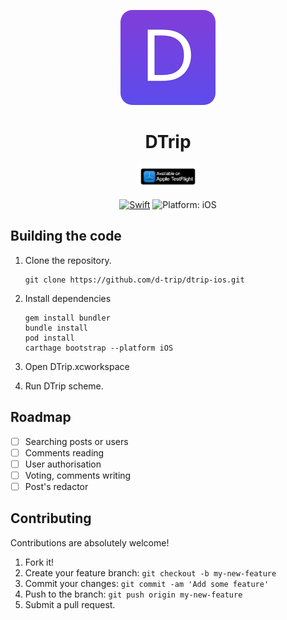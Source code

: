 <p align="center">
<img src="readme-resources/app-icon.png" alt="DTrip">
</p>

<h1 align="center">DTrip</h1>

<p align="center">
<a href="https://testflight.apple.com/join/D1WKnKdA"><img src="readme-resources/en_badge_testflight_323.png" width="20%" height="20%"  alt="TestFlight"/></a>
</p>
<p align="center">
<a href="https://developer.apple.com/swift/"><img src="https://img.shields.io/badge/Swift-4.2-orange.svg?style=flat" alt="Swift"/></a>
<img src="https://img.shields.io/badge/Platform-iOS%2011.0+-lightgrey.svg" alt="Platform: iOS">
</p>

## Building the code

1. Clone the repository.

    ```shell
    git clone https://github.com/d-trip/dtrip-ios.git
    ```

2. Install dependencies

    ```shell
    gem install bundler
    bundle install
    pod install
    carthage bootstrap --platform iOS
    ```

3. Open DTrip.xcworkspace
4. Run DTrip scheme.

## Roadmap

- [ ] Searching posts or users
- [ ] Comments reading
- [ ] User authorisation
- [ ] Voting, comments writing
- [ ] Post's redactor

## Contributing

Contributions are absolutely welcome!

1. Fork it!
2. Create your feature branch: `git checkout -b my-new-feature`
3. Commit your changes: `git commit -am 'Add some feature'`
4. Push to the branch: `git push origin my-new-feature`
5. Submit a pull request.
